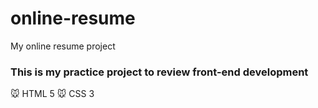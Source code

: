 # online-resume
My online resume project

### This is my practice project to review front-end development

🐭 HTML 5
🐭 CSS 3
